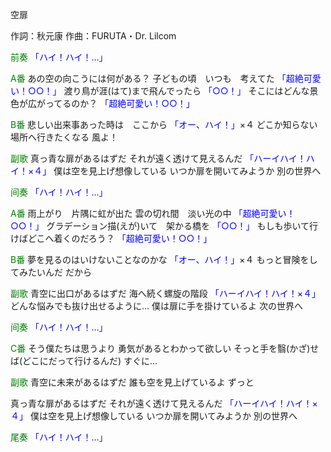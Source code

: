 空扉

作詞：秋元康
作曲：FURUTA・Dr. Lilcom

<font color=green>前奏</font>
<font color=blue>「ハイ！ハイ！…」</font> 

<font color=green>A番</font>
あの空の向こうには何がある？
子どもの頃　いつも　考えてた <font color=blue>「超絶可愛い！○○！」</font> 
渡り鳥が涯(はて)まで飛んでったら <font color=blue>「○○！」</font> 
そこにはどんな景色が広がってるのか？ <font color=blue>「超絶可愛い！○○！」</font> 

<font color=green>B番</font>
悲しい出来事あった時は　ここから <font color=blue>「オー、ハイ！」</font>×４ 
どこか知らない場所へ行きたくなる
風よ！

<font color=green>副歌</font>
真っ青な扉があるはずだ
それが遠く透けて見えるんだ <font color=blue>「ハーイハイ！ハイ！×４」</font> 
僕は空を見上げ想像している
いつか扉を開いてみようか
別の世界へ

<font color=green>间奏</font>
<font color=blue>「ハイ！ハイ！…」</font> 

<font color=green>A番</font>
雨上がり　片隅に虹が出た
雲の切れ間　淡い光の中 <font color=blue>「超絶可愛い！○○！」</font> 
グラデーション描(えが)いて　架かる橋を <font color=blue>「○○！」</font> 
もしも歩いて行けばどこへ着くのだろう？ <font color=blue>「超絶可愛い！○○！」</font> 

<font color=green>B番</font>
夢を見るのはいけないことなのかな <font color=blue>「オー、ハイ！」</font>×４ 
もっと冒険をしてみたいんだ
だから

<font color=green>副歌</font>
青空に出口があるはずだ
海へ続く螺旋の階段 <font color=blue>「ハーイハイ！ハイ！×４」</font> 
どんな悩みでも抜け出せるように…
僕は扉に手を掛けているよ
次の世界へ

<font color=green>间奏</font>
<font color=blue>「ハイ！ハイ！…」</font> 

<font color=green>C番</font>
そう僕たちは思うより
勇気があるとわかって欲しい
そっと手を翳(かざ)せば(どこにだって行けるんだ)
すぐに…

<font color=green>副歌</font>
青空に未来があるはずだ
誰も空を見上げているよ
ずっと

真っ青な扉があるはずだ
それが遠く透けて見えるんだ <font color=blue>「ハーイハイ！ハイ！×４」</font> 
僕は空を見上げ想像している
いつか扉を開いてみようか
別の世界へ

<font color=green>尾奏</font>
<font color=blue>「ハイ！ハイ！…」</font> 
